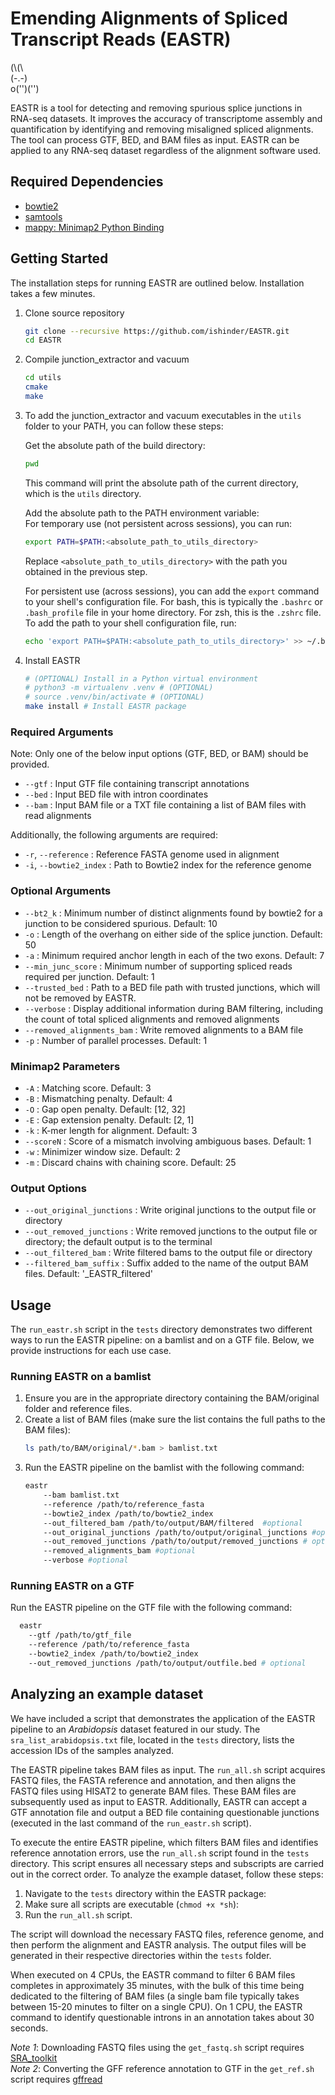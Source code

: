 
# Emending Alignments of Spliced Transcript Reads (EASTR)
\(\\(\\  
\(-.-\)  
o\(''\)(''\)  

EASTR is a tool for detecting and removing spurious splice junctions in RNA-seq datasets. It improves the accuracy of transcriptome assembly and quantification by identifying and removing misaligned spliced alignments. The tool can process GTF, BED, and BAM files as input. EASTR can be applied to any RNA-seq dataset regardless of the alignment software used.


## Required Dependencies
- [bowtie2](https://github.com/BenLangmead/bowtie2)
- [samtools](https://github.com/samtools/samtools)
- [mappy: Minimap2 Python Binding](https://github.com/lh3/minimap2/tree/master/python) 

## Getting Started
The installation steps for running EASTR are outlined below. Installation takes a few minutes. 

1. Clone source repository
	```bash
	git clone --recursive https://github.com/ishinder/EASTR.git
	cd EASTR
	```
2. Compile junction_extractor and vacuum
    ```bash
    cd utils
    cmake
    make
    ```

3. To add the junction_extractor and vacuum executables in the `utils` folder to your PATH, you can follow these steps:  

    Get the absolute path of the build directory:
    ```bash 
    pwd
    ```
    This command will print the absolute path of the current directory, which is the `utils` directory.

    Add the absolute path to the PATH environment variable:  
    For temporary use (not persistent across sessions), you can run:

    ```bash
    export PATH=$PATH:<absolute_path_to_utils_directory>
    ```

    Replace `<absolute_path_to_utils_directory>` with the path you obtained in the previous step.
 
    For persistent use (across sessions), you can add the `export` command to your shell's configuration file. For bash, this is typically the `.bashrc` or `.bash_profile` file in your home directory. For zsh, this is the `.zshrc` file. To add the path to your shell configuration file, run:

    ```bash
    echo 'export PATH=$PATH:<absolute_path_to_utils_directory>' >> ~/.bashrc
    ```

4. Install EASTR
	```bash
	# (OPTIONAL) Install in a Python virtual environment
	# python3 -m virtualenv .venv # (OPTIONAL)
	# source .venv/bin/activate # (OPTIONAL)
	make install # Install EASTR package
	```

### Required Arguments

Note: Only one of the below input options (GTF, BED, or BAM) should be provided.  
- `--gtf` : Input GTF file containing transcript annotations
- `--bed` : Input BED file with intron coordinates
- `--bam` : Input BAM file or a TXT file containing a list of BAM files with read alignments

  
Additionally, the following arguments are required:
- `-r`, `--reference` : Reference FASTA genome used in alignment
- `-i`, `--bowtie2_index` : Path to Bowtie2 index for the reference genome

### Optional Arguments

- `--bt2_k` : Minimum number of distinct alignments found by bowtie2 for a junction to be considered spurious. Default: 10
- `-o` : Length of the overhang on either side of the splice junction. Default: 50
- `-a` : Minimum required anchor length in each of the two exons. Default: 7
- `--min_junc_score` : Minimum number of supporting spliced reads required per junction. Default: 1
- `--trusted_bed` : Path to a BED file path with trusted junctions, which will not be removed by EASTR.
- `--verbose` : Display additional information during BAM filtering, including the count of total spliced alignments and removed alignments
- `--removed_alignments_bam` : Write removed alignments to a BAM file
- `-p` : Number of parallel processes. Default: 1

### Minimap2 Parameters

- `-A` : Matching score. Default: 3
- `-B` : Mismatching penalty. Default: 4
- `-O` : Gap open penalty. Default: [12, 32]
- `-E` : Gap extension penalty. Default: [2, 1]
- `-k` : K-mer length for alignment. Default: 3
- `--scoreN` : Score of a mismatch involving ambiguous bases. Default: 1
- `-w` : Minimizer window size. Default: 2
- `-m` : Discard chains with chaining score. Default: 25

### Output Options

- `--out_original_junctions` : Write original junctions to the output file or directory
- `--out_removed_junctions` : Write removed junctions to the output file or directory; the default output is to the terminal
- `--out_filtered_bam` : Write filtered bams to the output file or directory
- `--filtered_bam_suffix` : Suffix added to the name of the output BAM files. Default: '_EASTR_filtered'


## Usage

The `run_eastr.sh` script in the `tests` directory demonstrates two different ways to run the EASTR pipeline: on a bamlist and on a GTF file. Below, we provide instructions for each use case.

### Running EASTR on a bamlist
1. Ensure you are in the appropriate directory containing the BAM/original folder and reference files.
2. Create a list of BAM files (make sure the list contains the full paths to the BAM files):
    ```bash
    ls path/to/BAM/original/*.bam > bamlist.txt
    ```
3. Run the EASTR pipeline on the bamlist with the following command:
    ```bash
    eastr 
        --bam bamlist.txt 
        --reference /path/to/reference_fasta 
        --bowtie2_index /path/to/bowtie2_index 
        --out_filtered_bam /path/to/output/BAM/filtered  #optional
        --out_original_junctions /path/to/output/original_junctions #optional
        --out_removed_junctions /path/to/output/removed_junctions # optional 
        --removed_alignments_bam #optional
        --verbose #optional
    ```
### Running EASTR on a GTF
  Run the EASTR pipeline on the GTF file with the following command:  
  ```bash
    eastr 
      --gtf /path/to/gtf_file 
      --reference /path/to/reference_fasta 
      --bowtie2_index /path/to/bowtie2_index 
      --out_removed_junctions /path/to/output/outfile.bed # optional 
  ```


## Analyzing an example dataset
We have included a script that demonstrates the application of the EASTR pipeline to an *Arabidopsis* dataset featured in our study. The `sra_list_arabidopsis.txt` file, located in the `tests` directory, lists the accession IDs of the samples analyzed.

The EASTR pipeline takes BAM files as input. The `run_all.sh` script acquires FASTQ files, the FASTA reference and annotation, and then aligns the FASTQ files using HISAT2 to generate BAM files. These BAM files are subsequently used as input to EASTR. Additionally, EASTR can accept a GTF annotation file and output a BED file containing questionable junctions (executed in the last command of the `run_eastr.sh` script).

To execute the entire EASTR pipeline, which filters BAM files and identifies reference annotation errors, use the `run_all.sh` script found in the `tests` directory. This script ensures all necessary steps and subscripts are carried out in the correct order. To analyze the example dataset, follow these steps:

1. Navigate to the `tests` directory within the EASTR package:
2. Make sure all scripts are executable (`chmod +x *sh`):
3. Run the `run_all.sh` script.

The script will download the necessary FASTQ files, reference genome, and then perform the alignment and EASTR analysis. The output files will be generated in their respective directories within the `tests` folder.

When executed on 4 CPUs, the EASTR command to filter 6 BAM files completes in approximately 35 minutes, with the bulk of this time being dedicated to the filtering of BAM files \(a single bam file typically takes between 15-20 minutes to filter on a single CPU). On 1 CPU, the EASTR command to identify questionable introns in an annotation takes about 30 seconds.

*Note 1*: Downloading FASTQ files using the `get_fastq.sh` script requires [SRA_toolkit](https://github.com/ncbi/sra-tools)  
*Note 2*: Converting the GFF reference annotation to GTF in the `get_ref.sh` script requires [gffread](https://github.com/gpertea/gffread)

<!-- 
# Citation
To cite EASTR in publications, please use:
[citation] -->
